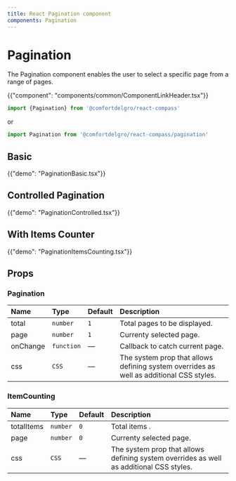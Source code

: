 ```yaml
---
title: React Pagination component
components: Pagination
---
```


# Pagination

<p class="description">The Pagination component enables the user to select a specific page from a range of pages.</p>

{{"component": "components/common/ComponentLinkHeader.tsx"}}

```jsx
import {Pagination} from '@comfortdelgro/react-compass'
```

or

```jsx
import Pagination from '@comfortdelgro/react-compass/pagination'
```

## Basic

{{"demo": "PaginationBasic.tsx"}}

## Controlled Pagination

{{"demo": "PaginationControlled.tsx"}}

## With Items Counter

{{"demo": "PaginationItemsCounting.tsx"}}

## Props

### Pagination

| Name     | Type       | Default | Description                                                                             |
| :------- | :--------- | :------ | :-------------------------------------------------------------------------------------- |
| total    | `number`   | `1`     | Total pages to be displayed.                                                            |
| page     | `number`   | `1`     | Currenty selected page.                                                                 |
| onChange | `function` | —       | Callback to catch current page.                                                         |
| css      | `CSS`      | —       | The system prop that allows defining system overrides as well as additional CSS styles. |

### ItemCounting

| Name       | Type     | Default | Description                                                                             |
| :--------- | :------- | :------ | :-------------------------------------------------------------------------------------- |
| totalItems | `number` | `0`     | Total items .                                                                           |
| page       | `number` | `0`     | Currenty selected page.                                                                 |
| css        | `CSS`    | —       | The system prop that allows defining system overrides as well as additional CSS styles. |
